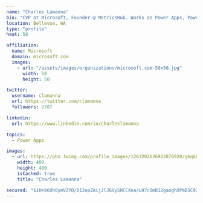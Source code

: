 ```yaml
---
name: "Charles Lamanna"
bio: "CVP at Microsoft, Founder @ MetricsHub. Works on Power Apps, Power Automate, Power Virtual Agent, Common Data Service and Dynamics 365."
location: Bellevue, WA
type: "profile"
heat: 58

affiliation:
  name: Microsoft
  domain: microsoft.com
  images:
    - url: "/assets/images/organizations/microsoft.com-50x50.jpg"
      width: 50
      height: 50

twitter:
  username: clamanna
  url: https://twitter.com/clamanna
  followers: 2787

linkedin:
  url: https://www.linkedin.com/in/charleslamanna

topics:
  - Power Apps

images:
  - url: https://pbs.twimg.com/profile_images/1263202626922876928/g6qGbHZ-_400x400.jpg
    width: 400
    height: 400
    isCached: true
    title: "Charles Lamanna"

secured: "61H+b6dh0ymVZYD/O12opZAijJlJGVySHCCXoa/LH7cOmB12gaoghXPmB5C92GV/Mu8BWFOJ4yN9BN2Mf7mhx2M4MynAEcCsVwyKfzwKQmh1c0HxS1exAerX1HFsV3nG/ewJb16ToWDwLvviU3XuULeI7tr9S/WwQz28FtlKWHyF2BmmCUkIKv1i8Z4AIC6BH2L9D0vFgy4cmnevavscAyjZGp7N+8EJGhtreEfKLP3nioIhZlvOkhoTmfy6wKv0vnYs0d98T0La9wptWtWvYqYUGzPA0stTwsvhCBLDN4sv8sysAj9JI4ETYwyTLwakIxFlxWsdXr1frgeyiiFMqcSYIUcDQ0JxnfjQ2lzhRIPMpNZGYDCwzs5P7XCGJSrx03Jbf1Y8uquccbK13rBkj3EkKtc2tzBQk9MvPsYfXLM=;7wSIt9Z78bKwS6/Ovedo3Q=="
---
```


